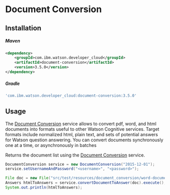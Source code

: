 # Document Conversion

## Installation

##### Maven
```xml
<dependency>
	<groupId>com.ibm.watson.developer_cloud</groupId>
	<artifactId>document-conversion</artifactId>
	<version>3.5.0</version>
</dependency>
```

##### Gradle
```gradle
'com.ibm.watson.developer_cloud:document-conversion:3.5.0'
```

## Usage
The [Document Conversion][document_conversion] service allows to convert pdf, word, and html documents into formats useful to other Watson Cognitive services. Target formats include normalized html, plain text, and sets of potential answers for Watson question answering. You can convert documents synchronously one at a time, or asynchronously in batches

Returns the document list using the [Document Conversion][document_conversion] service.

```java
DocumentConversion service = new DocumentConversion("2015-12-01");
service.setUsernameAndPassword("<username>", "<password>");

File doc = new File("src/test/resources/document_conversion/word-document-heading-input.doc");
Answers htmlToAnswers = service.convertDocumentToAnswer(doc).execute();
System.out.println(htmlToAnswers);
```

[document_conversion]: http://www.ibm.com/watson/developercloud/doc/document-conversion/